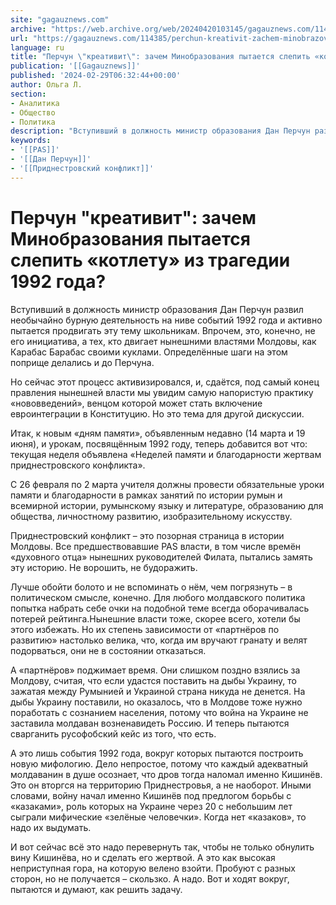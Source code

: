 ```yaml
---
site: "gagauznews.com"
archive: "https://web.archive.org/web/20240420103145/gagauznews.com/114385/perchun-kreativit-zachem-minobrazovaniya-pytaetsya-slepit-kotletu-iz-tragedii-1992-goda.html"
url: "https://gagauznews.com/114385/perchun-kreativit-zachem-minobrazovaniya-pytaetsya-slepit-kotletu-iz-tragedii-1992-goda.html"
language: ru
title: "Перчун \"креативит\": зачем Минобразования пытается слепить «котлету» из трагедии 1992 года?"
publication: '[[Gagauznews]]'
published: '2024-02-29T06:32:44+00:00'
author: Ольга Л.
section:
- Аналитика
- Общество
- Политика
description: "Вступивший в должность министр образования Дан Перчун развил необычайно бурную деятельность на ниве событий 1992 года и активно пытается продвигать эту тему школьникам. Впрочем, это, конечно, не его инициатива, а тех, кто двигает нынешними властями Молдовы, как Карабас Барабас своими куклами. Определённые шаги на этом поприще делались и до Перчуна. Но сейчас этот процесс активизировался, и, сдаётся, под самый конец правления нынешней власти мы увидим самую напористую практику «нововведений», венцом которой может стать включение евроинтеграции в Конституцию. Но это тема для другой дискуссии. Итак, к новым «дням памяти», объявленным недавно (14 марта и 19 июня), и урокам, посвящённым 1992 году, […]"
keywords:
- '[[PAS]]'
- '[[Дан Перчун]]'
- '[[Приднестровский конфликт]]'
---
```


# Перчун "креативит": зачем Минобразования пытается слепить «котлету» из трагедии 1992 года?

Вступивший в должность министр образования Дан Перчун развил необычайно бурную деятельность на ниве событий 1992 года и активно пытается продвигать эту тему школьникам. Впрочем, это, конечно, не его инициатива, а тех, кто двигает нынешними властями Молдовы, как Карабас Барабас своими куклами. Определённые шаги на этом поприще делались и до Перчуна.

Но сейчас этот процесс активизировался, и, сдаётся, под самый конец правления нынешней власти мы увидим самую напористую практику «нововведений», венцом которой может стать включение евроинтеграции в Конституцию. Но это тема для другой дискуссии.

Итак, к новым «дням памяти», объявленным недавно (14 марта и 19 июня), и урокам, посвящённым 1992 году, теперь добавится вот что: текущая неделя объявлена «Неделей памяти и благодарности жертвам приднестровского конфликта».

С 26 февраля по 2 марта учителя должны провести обязательные уроки памяти и благодарности в рамках занятий по истории румын и всемирной истории, румынскому языку и литературе, образованию для общества, личностному развитию, изобразительному искусству.

Приднестровский конфликт – это позорная страница в истории Молдовы. Все предшествовавшие PAS власти, в том числе времён «духовного отца» нынешних руководителей Филата, пытались замять эту историю. Не ворошить, не будоражить.

Лучше обойти болото и не вспоминать о нём, чем погрязнуть – в политическом смысле, конечно. Для любого молдавского политика попытка набрать себе очки на подобной теме всегда оборачивалась потерей рейтинга.Нынешние власти тоже, скорее всего, хотели бы этого избежать. Но их степень зависимости от «партнёров по развитию» настолько велика, что, когда им вручают гранату и велят подорваться, они не в состоянии отказаться.

А «партнёров» поджимает время. Они слишком поздно взялись за Молдову, считая, что если удастся поставить на дыбы Украину, то зажатая между Румынией и Украиной страна никуда не денется. На дыбы Украину поставили, но оказалось, что в Молдове тоже нужно поработать с сознанием населения, потому что война на Украине не заставила молдаван возненавидеть Россию. И теперь пытаются сварганить русофобский кейс из того, что есть.

А это лишь события 1992 года, вокруг которых пытаются построить новую мифологию. Дело непростое, потому что каждый адекватный молдаванин в душе осознает, что дров тогда наломал именно Кишинёв. Это он вторгся на территорию Приднестровья, а не наоборот. Иными словами, войну начал именно Кишинёв под предлогом борьбы с «казаками», роль которых на Украине через 20 с небольшим лет сыграли мифические «зелёные человечки». Когда нет «казаков», то надо их выдумать.

И вот сейчас всё это надо перевернуть так, чтобы не только обнулить вину Кишинёва, но и сделать его жертвой. А это как высокая неприступная гора, на которую велено взойти. Пробуют с разных сторон, но не получается – скользко. А надо. Вот и ходят вокруг, пытаются и думают, как решить задачу.